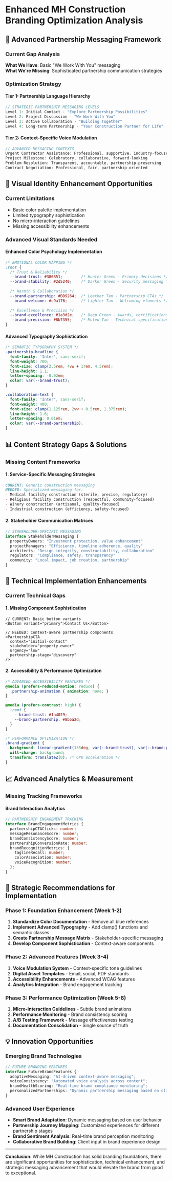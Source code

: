 # Enhanced MH Construction Branding Optimization Analysis

## 🎯 **Advanced Partnership Messaging Framework**

### Current Gap Analysis

**What We Have**: Basic "We Work With You" messaging  
**What We're Missing**: Sophisticated partnership communication strategies

### Optimization Strategy

#### Tier 1: Partnership Language Hierarchy

```typescript
// STRATEGIC PARTNERSHIP MESSAGING LEVELS
Level 1: Initial Contact - "Explore Partnership Possibilities"
Level 2: Project Discussion - "We Work With You" 
Level 3: Active Collaboration - "Building Together"
Level 4: Long-term Partnership - "Your Construction Partner for Life"
```

#### Tier 2: Context-Specific Voice Modulation

```typescript
// ADVANCED MESSAGING CONTEXTS
Urgent Contractor Assistance: Professional, supportive, industry-focused
Project Milestone: Celebratory, collaborative, forward-looking
Problem Resolution: Transparent, accountable, partnership-preserving
Contract Negotiation: Professional, fair, partnership-oriented
```

## 🎨 **Visual Identity Enhancement Opportunities**

### Current Limitations

- Basic color palette implementation
- Limited typography sophistication
- No micro-interaction guidelines
- Missing accessibility enhancements

### Advanced Visual Standards Needed

#### Enhanced Color Psychology Implementation

```css
/* EMOTIONAL COLOR MAPPING */
:root {
  /* Trust & Reliability */
  --brand-trust: #386851;        /* Hunter Green - Primary decisions */
  --brand-stability: #2d5240;    /* Darker Green - Security messaging */
  
  /* Warmth & Collaboration */
  --brand-partnership: #BD9264;  /* Leather Tan - Partnership CTAs */
  --brand-welcome: #c9a176;      /* Lighter Tan - Welcoming elements */
  
  /* Excellence & Precision */
  --brand-excellence: #1a3d2e;   /* Deep Green - Awards, certifications */
  --brand-precision: #8b7355;    /* Muted Tan - Technical specifications */
}
```

#### Advanced Typography Sophistication

```css
/* SEMANTIC TYPOGRAPHY SYSTEM */
.partnership-headline {
  font-family: 'Inter', sans-serif;
  font-weight: 700;
  font-size: clamp(2.5rem, 4vw + 1rem, 4.5rem);
  line-height: 1.1;
  letter-spacing: -0.02em;
  color: var(--brand-trust);
}

.collaboration-text {
  font-family: 'Inter', sans-serif;
  font-weight: 400;
  font-size: clamp(1.125rem, 2vw + 0.5rem, 1.375rem);
  line-height: 1.6;
  letter-spacing: 0.01em;
  color: var(--brand-partnership);
}
```

## 📊 **Content Strategy Gaps & Solutions**

### Missing Content Frameworks

#### 1. **Service-Specific Messaging Strategies**

```markdown
CURRENT: Generic construction messaging
NEEDED: Specialized messaging for:
- Medical facility construction (sterile, precise, regulatory)
- Religious facility construction (respectful, community-focused)
- Winery construction (artisanal, quality-focused)
- Industrial construction (efficiency, safety-focused)
```

#### 2. **Stakeholder Communication Matrices**

```typescript
// STAKEHOLDER-SPECIFIC MESSAGING
interface StakeholderMessaging {
  propertyOwners: "Investment protection, value enhancement"
  projectManagers: "Efficiency, timeline adherence, quality"
  architects: "Design integrity, constructability, collaboration"
  regulators: "Compliance, safety, transparency"
  community: "Local impact, job creation, partnership"
}
```

## 🔧 **Technical Implementation Enhancements**

### Current Technical Gaps

#### 1. **Missing Component Sophistication**

```tsx
// CURRENT: Basic button variants
<Button variant="primary">Contact Us</Button>

// NEEDED: Context-aware partnership components
<PartnershipCTA 
  context="initial-contact"
  stakeholder="property-owner"
  urgency="low"
  partnership-stage="discovery"
/>
```

#### 2. **Accessibility & Performance Optimization**

```css
/* ADVANCED ACCESSIBILITY FEATURES */
@media (prefers-reduced-motion: reduce) {
  .partnership-animation { animation: none; }
}

@media (prefers-contrast: high) {
  :root {
    --brand-trust: #1a4029;
    --brand-partnership: #8b5a2d;
  }
}

/* PERFORMANCE OPTIMIZATION */
.brand-gradient {
  background: linear-gradient(135deg, var(--brand-trust), var(--brand-partnership));
  will-change: background;
  transform: translateZ(0); /* GPU acceleration */
}
```

## 📈 **Advanced Analytics & Measurement**

### Missing Tracking Frameworks

#### Brand Interaction Analytics

```typescript
// PARTNERSHIP ENGAGEMENT TRACKING
interface BrandEngagementMetrics {
  partnershipCTAClicks: number;
  messageResonanceScore: number;
  brandConsistencyScore: number;
  partnershipConversionRate: number;
  brandRecognitionMetrics: {
    taglineRecall: number;
    colorAssociation: number;
    voiceRecognition: number;
  };
}
```

## 🎯 **Strategic Recommendations for Implementation**

### Phase 1: Foundation Enhancement (Week 1-2)

1. **Standardize Color Documentation** - Remove all blue references
2. **Implement Advanced Typography** - Add clamp() functions and semantic classes
3. **Create Partnership Message Matrix** - Stakeholder-specific messaging
4. **Develop Component Sophistication** - Context-aware components

### Phase 2: Advanced Features (Week 3-4)

1. **Voice Modulation System** - Context-specific tone guidelines
2. **Digital Asset Templates** - Email, social, PDF standards
3. **Accessibility Enhancements** - Advanced WCAG features
4. **Analytics Integration** - Brand engagement tracking

### Phase 3: Performance Optimization (Week 5-6)

1. **Micro-interaction Guidelines** - Subtle brand animations
2. **Performance Monitoring** - Brand consistency scoring
3. **A/B Testing Framework** - Message effectiveness testing
4. **Documentation Consolidation** - Single source of truth

## 💡 **Innovation Opportunities**

### Emerging Brand Technologies

```typescript
// FUTURE BRANDING FEATURES
interface FutureBrandFeatures {
  adaptiveMessaging: "AI-driven context-aware messaging";
  voiceConsistency: "Automated voice analysis across content";
  brandHealthScoring: "Real-time brand compliance monitoring";
  personalizedPartnerships: "Dynamic partnership messaging based on client history";
}
```

### Advanced User Experience

- **Smart Brand Adaptation**: Dynamic messaging based on user behavior
- **Partnership Journey Mapping**: Customized experiences for different partnership stages
- **Brand Sentiment Analysis**: Real-time brand perception monitoring
- **Collaborative Brand Building**: Client input in brand experience design

---

**Conclusion**: While MH Construction has solid branding foundations, there are significant opportunities for
sophistication, technical enhancement, and strategic messaging advancement that would elevate the brand from
good to exceptional.

